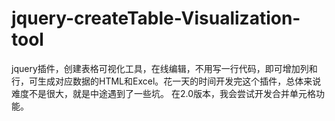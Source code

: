 # jquery-createTable-Visualization-tool
jquery插件，创建表格可视化工具，在线编辑，不用写一行代码，即可增加列和行，可生成对应数据的HTML和Excel。花一天的时间开发完这个插件，总体来说难度不是很大，就是中途遇到了一些坑。
在2.0版本，我会尝试开发合并单元格功能。

